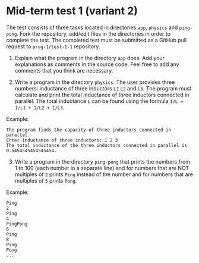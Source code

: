 # Mid-term test 1 (variant 2)

The test consists of three tasks located in directories `app`, `physics` and
`ping-pong`. Fork the repository, add/edit files in the directories in order to
complete the test. The completed test must be submitted as a GitHub pull request
to `prog-1/test-1-1` repository.

1. Explain what the program in the directory `app` does. Add your explanations
   as comments in the source code. Feel free to add any comments that you think
   are necessary.

2. Write a program in the directory `physics`. The user provides three numbers:
   inductance of three  inductors `L1` `L2` and `L3`. The program must
   calculate and print the total inductance of three inductors connected in
   parallel. The total inductance `L` can be found using the formula `1/L =
   1/L1 + 1/L2 + 1/L3`.

Example:

```
The program finds the capacity of three inductors connected in parallel.
Enter inductance of three inductors: 1 2 3
The total inductance of the three inductors connected in parallel is 0.5454545454545454.
```

3. Write a program in the directory `ping-pong` that prints the numbers from 1
   to 100 (each number in a separate line) and for numbers that are NOT
   multiples of `2` prints `Ping` instead of the number and for numbers that
   are multiples of `5` prints `Pong`.

Example:

```
Ping
2
Ping
4
PingPong
6
Ping
8
Ping
Pong
...
```